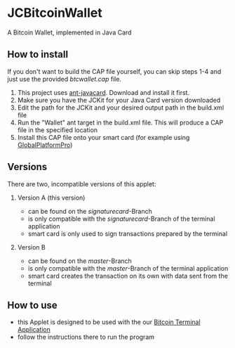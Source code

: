 # JCBitcoinWallet
A Bitcoin Wallet, implemented in Java Card

## How to install
If you don't want to build the CAP file yourself, you can skip steps 1-4 and just use the provided *btcwallet.cap* file.
1. This project uses [ant-javacard](https://github.com/martinpaljak/ant-javacard). Download and install it first.
1. Make sure you have the JCKit for your Java Card version downloaded
1. Edit the path for the JCKit and your desired output path in the build.xml file
1. Run the "Wallet" ant target in the build.xml file. This will produce a CAP file in the specified location
1. Install this CAP file onto your smart card (for example using [GlobalPlatformPro](https://github.com/martinpaljak/GlobalPlatformPro))

## Versions
There are two, incompatible versions of this applet:
1. Version A (this version)
    * can be found on the *signaturecard*-Branch 
    * is only compatible with the *signaturecard*-Branch of the terminal application
    * smart card is only used to sign transactions prepared by the terminal
    
2. Version B
    * can be found on the *master*-Branch
    * is only compatible with the *master*-Branch of the terminal application
    * smart card creates the transaction on its own with data sent from the terminal

## How to use
* this Applet is designed to be used with the our [Bitcoin Terminal Application](https://github.com/johannzapf/bitcointerminal)
* follow the instructions there to run the program